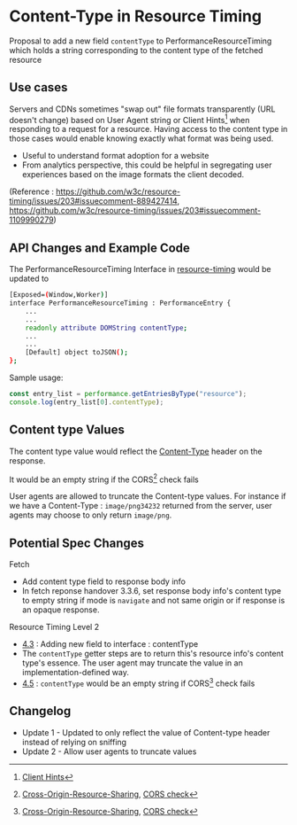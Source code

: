 # Content-Type in Resource Timing

Proposal to add a new field `contentType` to PerformanceResourceTiming which holds a string corresponding to the content type of the fetched resource

## Use cases

Servers and CDNs sometimes "swap out" file formats transparently (URL doesn't change) based on User Agent string or Client Hints[^1] when responding to a request for a resource. Having access to the content type in those cases would enable knowing exactly what format was being used.
 - Useful to understand format adoption for a website
 - From analytics perspective, this could be helpful in segregating user experiences based on the image formats the client decoded.

(Reference : https://github.com/w3c/resource-timing/issues/203#issuecomment-889427414, https://github.com/w3c/resource-timing/issues/203#issuecomment-1109990279)

## API Changes and Example Code

The PerformanceResourceTiming Interface in <a href="https://w3c.github.io/resource-timing/#sec-performanceresourcetiming">resource-timing</a> would be updated to 
```bash
[Exposed=(Window,Worker)]
interface PerformanceResourceTiming : PerformanceEntry {
    ...
    ...
    readonly attribute DOMString contentType;
    ...
    ...
    [Default] object toJSON();
};
```

Sample usage:
```javascript
const entry_list = performance.getEntriesByType("resource");
console.log(entry_list[0].contentType);
```


## Content type Values

The content type value would reflect the [Content-Type](https://developer.mozilla.org/en-US/docs/Web/HTTP/Headers/Content-Type) header on the response.

It would be an empty string if the CORS[^2] check fails

User agents are allowed to truncate the Content-type values. For instance if we have a Content-Type : `image/png34232` returned from the server, user agents may choose to only return `image/png`.


## Potential Spec Changes

Fetch
- Add content type field to response body info
- In fetch reponse handover 3.3.6, set response body info's content type to empty string if mode is `navigate` and not same origin or if response is an  opaque response.

Resource Timing Level 2
- [4.3](https://w3c.github.io/resource-timing/#sec-performanceresourcetiming) : Adding new field to interface : contentType
- The `contentType` getter steps are to return this's resource info's content type's essence. The user agent may truncate the value in an implementation-defined way.
- [4.5](https://w3c.github.io/resource-timing/#sec-cross-origin-resources) : `contentType` would be an empty string if CORS[^2] check fails


[^1]: [Client Hints](https://developer.mozilla.org/en-US/docs/Web/HTTP/Client_hints)
[^2]: [Cross-Origin-Resource-Sharing](https://developer.mozilla.org/en-US/docs/Web/HTTP/CORS), [CORS check](https://fetch.spec.whatwg.org/#concept-cors-check)

## Changelog
- Update 1 - Updated to only reflect the value of Content-type header instead of relying on sniffing
- Update 2 - Allow user agents to truncate values
